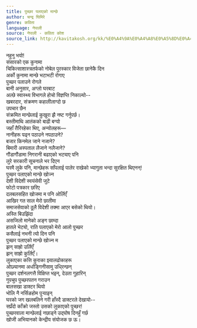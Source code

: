 ```yaml
---
title: पुच्छर पलाएको मान्छे
author: चन्द्र घिमिरे
genre: कविता
language: नेपाली
source: नेपाली - कविता कोश
source_link: http://kavitakosh.org/kk/%E0%A4%9A%E0%A4%A8%E0%A5%8D%E0%A4%A6%E0%A5%8D%E0%A4%B0_%E0%A4%98%E0%A4%BF%E0%A4%AE%E0%A4%BF%E0%A4%B0%E0%A5%87
---
```


नहुनु भयो!  
संसारको एक कुनामा  
चिकित्साशास्त्रतर्फको नोबेल पुरस्कार विजेता छानेकै दिन  
अर्को कुनामा मान्छे भटाभटी रोगाए  
पुच्छर पलाउने रोगले  
बानी अनुसार, अग्लो घरबाट  
अल्छे स्वास्थ्य विभागले होचो विज्ञप्ति निकाल्यो--  
खबरदार, संक्रमण कहालीलाग्दो छ  
उपचार छैन  
संक्रमित मान्छेलाई कुखुरा झै नष्ट गर्नुपर्छ।  
बस्तीमाथि आतंकको बाढी बग्यो  
जहाँ तैरिरहेका थिए, अन्योलहरू―  
नानीहरू पढ्न पठाउने नपठाउने?  
बजार किनमेल जाने नजाने?  
बिमारी अस्पताल लैजाने नलैजाने?  
गौंडागौंडामा निगरानी बढाएको भट्याए पनि  
लुरे सरकारी सूचनाले भर दिएन  
घरमै लुके पनि, मान्छेहरू साँपलाई पालेर राखेको भ्यागुता भन्दा सुरक्षित थिएनन्!  
पुच्छर पलाएको मान्छे खोज्न  
देशी विदेशी स्वयंसेवी जुटे  
फोटो पत्रकार छरिए  
दलबलसहित खोजमा म पनि ओर्लिएँ  
आखिर गत साल मेरो छातीमा  
समाजसेवाको ठूलै विदेशी तक्मा आएर बसेको थियो।  
अस्ति बिउझिंदा  
असजिलो मानेको अङ्ग छाम्दा  
हातले भेट्यो, राति पलाएको मेरो आलो पुच्छर  
कसैलाई नभनी त्यो दिन पनि  
पुच्छर पलाएको मान्छे खोज्न म  
झन् साह्रो उर्लिएँ  
झन् साह्रो कुर्लिएँ।  
लुकाएका कत्ति कुराका झ्यालढोकाहरू  
ओछ्यानमा अर्धाङ्गिनीसामु उधि्रन्छन्  
पुच्छर दर्शनलगत्तै विक्षिप्त भइन्, देउता गुहारिन्  
गुपचुप पुच्छरपतन गराउन  
बालसखा डाक्टर थियो  
भोलि नै नर्सिङहोम पुर्‍याइन्  
घरको जग खलबलिने गरी हाँस्दै डाक्टरले देखायो--  
सप्रँदो काँक्रो जस्तो उसको लुकाएको पुच्छर!  
पुच्छरवाला मान्छेलाई नछाड्ने उद्घोष दिनहुँ गर्छ  
खोजी अभियानको केन्द्रीय संयोजक छ ऊ।
